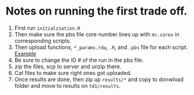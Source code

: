 
# Notes on running the first trade off.

1. First run `initialziation.R`
2. Then make sure the pbs file core number lines up with `mc.cores` in corresponding scripts.
3. Then upload functions, `*_params.rda`, `.R`, and `.pbs` file for each script. [Example](https://github.com/karthikram/tradeoff/blob/master/td1/analysis/juvshape.R#L4)
4. Be sure to change the ID # of the run in the pbs file.
5. zip the files, scp to server and unzip there.
6. Cat files to make sure right ones got uploaded.
7. Once results are done, then zip up `results/*` and copy to donwload folder and move to results on `td1/results`.

